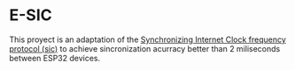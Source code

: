 # E-SIC

This proyect is an adaptation of the [Synchronizing Internet Clock frequency protocol (sic)](https://www.ietf.org/id/draft-alavarez-hamelin-tictoc-sic-05.txt) to achieve sincronization acurracy better than 2 miliseconds between ESP32 devices.
